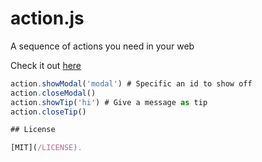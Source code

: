 # action.js

A sequence of actions you need in your web

Check it out [here](http://kchanzen.github.io/action.js)

```javascript
action.showModal('modal') # Specific an id to show off
action.closeModal()
action.showTip('hi') # Give a message as tip
action.closeTip()

## License

[MIT](/LICENSE).
